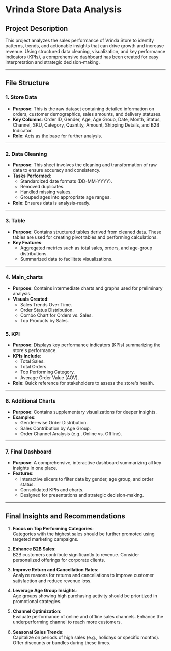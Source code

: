 
# Vrinda Store Data Analysis  

## Project Description  
This project analyzes the sales performance of Vrinda Store to identify patterns, trends, and actionable insights that can drive growth and increase revenue. Using structured data cleaning, visualization, and key performance indicators (KPIs), a comprehensive dashboard has been created for easy interpretation and strategic decision-making.

--- 
## File Structure  

### 1. **Store Data**  
- **Purpose**: This is the raw dataset containing detailed information on orders, customer demographics, sales amounts, and delivery statuses.  
- **Key Columns**: Order ID, Gender, Age, Age Group, Date, Month, Status, Channel, SKU, Category, Quantity, Amount, Shipping Details, and B2B Indicator.  
- **Role**: Acts as the base for further analysis.  

---

### 2. **Data Cleaning**  
- **Purpose**: This sheet involves the cleaning and transformation of raw data to ensure accuracy and consistency.  
- **Tasks Performed**:  
  - Standardized date formats (DD-MM-YYYY).  
  - Removed duplicates.  
  - Handled missing values.  
  - Grouped ages into appropriate age ranges.  
- **Role**: Ensures data is analysis-ready.  

---

### 3. **Table**  
- **Purpose**: Contains structured tables derived from cleaned data. These tables are used for creating pivot tables and performing calculations.  
- **Key Features**:  
  - Aggregated metrics such as total sales, orders, and age-group distributions.  
  - Summarized data to facilitate visualizations.  

---

### 4. **Main_charts**  
- **Purpose**: Contains intermediate charts and graphs used for preliminary analysis.  
- **Visuals Created**:  
  - Sales Trends Over Time.  
  - Order Status Distribution.  
  - Combo Chart for Orders vs. Sales.  
  - Top Products by Sales.  

### 5. **KPI**  
- **Purpose**: Displays key performance indicators (KPIs) summarizing the store's performance.  
- **KPIs Include**:  
  - Total Sales.  
  - Total Orders.  
  - Top Performing Category.  
  - Average Order Value (AOV).  
- **Role**: Quick reference for stakeholders to assess the store's health.  

---

### 6. **Additional Charts**  
- **Purpose**: Contains supplementary visualizations for deeper insights.  
- **Examples**:  
  - Gender-wise Order Distribution.  
  - Sales Contribution by Age Group.  
  - Order Channel Analysis (e.g., Online vs. Offline).  

---

### 7. **Final Dashboard**  
- **Purpose**: A comprehensive, interactive dashboard summarizing all key insights in one place.  
- **Features**:  
  - Interactive slicers to filter data by gender, age group, and order status.  
  - Consolidated KPIs and charts.  
  - Designed for presentations and strategic decision-making.  

---

## Final Insights and Recommendations  

1. **Focus on Top Performing Categories**:  
   Categories with the highest sales should be further promoted using targeted marketing campaigns.  

2. **Enhance B2B Sales**:  
   B2B customers contribute significantly to revenue. Consider personalized offerings for corporate clients.  

3. **Improve Return and Cancellation Rates**:  
   Analyze reasons for returns and cancellations to improve customer satisfaction and reduce revenue loss.  

4. **Leverage Age Group Insights**:  
   Age groups showing high purchasing activity should be prioritized in promotional strategies.  

5. **Channel Optimization**:  
   Evaluate performance of online and offline sales channels. Enhance the underperforming channel to reach more customers.  

6. **Seasonal Sales Trends**:  
   Capitalize on periods of high sales (e.g., holidays or specific months). Offer discounts or bundles during these times.  



